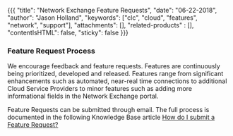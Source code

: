 {{{
  "title": "Network Exchange Feature Requests",
  "date": "06-22-2018",
  "author": "Jason Holland",
  "keywords": ["clc", "cloud", "features", "network", "support"],
  "attachments": [],
  "related-products" : [],
  "contentIsHTML": false,
  "sticky": false
}}}

### Feature Request Process

We encourage feedback and feature requests. Features are continuously being prioritized, developed and released. Features range from significant enhancements such as automated, near-real time connections to additional Cloud Service Providers to minor features such as adding more informational fields in the Network Exchange portal.

Feature Requests can be submitted through email. The full process is documented in the following Knowledge Base article [How do I submit a Feature Request?](../../Support/how-do-i-submit-a-feature-request.md)
